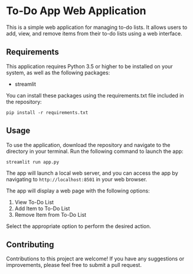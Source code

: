 # To-Do App Web Application

This is a simple web application for managing to-do lists. It allows users to add, view, and remove items from their to-do lists using a web interface.

## Requirements

This application requires Python 3.5 or higher to be installed on your system, as well as the following packages:

- streamlit

You can install these packages using the requirements.txt file included in the repository:

```
pip install -r requirements.txt
```

## Usage

To use the application, download the repository and navigate to the directory in your terminal. Run the following command to launch the app:

```
streamlit run app.py
```

The app will launch a local web server, and you can access the app by navigating to `http://localhost:8501` in your web browser.

The app will display a web page with the following options:

1. View To-Do List
2. Add Item to To-Do List
3. Remove Item from To-Do List

Select the appropriate option to perform the desired action.

## Contributing

Contributions to this project are welcome! If you have any suggestions or improvements, please feel free to submit a pull request.

